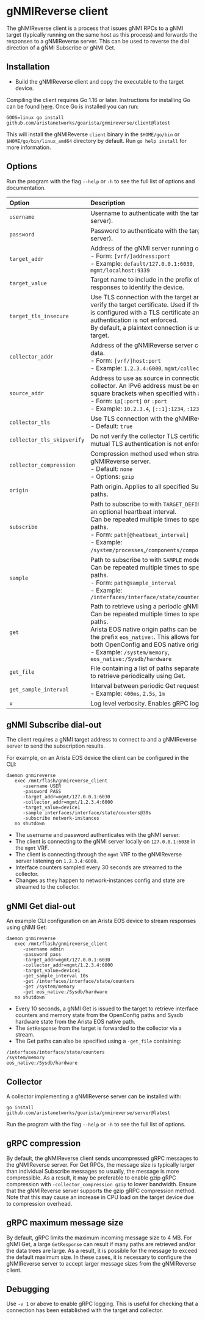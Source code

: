# gNMIReverse client

The gNMIReverse client is a process that issues gNMI RPCs to a gNMI target
(typically running on the same host as this process) and forwards the
responses to a gNMIReverse server. This can be used to reverse the
dial direction of a gNMI Subscribe or gNMI Get.


## Installation

* Build the gNMIReverse client and copy the executable to the target device.

Compiling the client requires Go 1.16 or later. Instructions for installing Go can be
found [here](https://go.dev/doc/install). Once Go is installed you can run:

```
GOOS=linux go install github.com/aristanetworks/goarista/gnmireverse/client@latest
```

This will install the gNMIReverse `client` binary in the `$HOME/go/bin` or
`$HOME/go/bin/linux_amd64` directory by default. Run `go help install` for more information.


## Options

Run the program with the flag `--help` or `-h` to see the full list of options and documentation.

 Option                    | Description
:--------------------------|:-------------------------------------------------------------------------
`username`                 | Username to authenticate with the target (gNMI server).
`password`                 | Password to authenticate with the target (gNMI server).
`target_addr`              | Address of the gNMI server running on the device.<br/>- Form: `[vrf/]address:port`<br/>- Example: `default/127.0.0.1:6030`, `mgmt/localhost:9339`
`target_value`             | Target name to include in the prefix of all responses to identify the device.
`target_tls_insecure`      | Use TLS connection with the target and do not verify the target certificate. Used if the gNMI server is configured with a TLS certificate and mutual TLS authentication is not enforced.<br/>By default, a plaintext connection is used with the target.
`collector_addr`           | Address of the gNMIReverse server collecting the data.<br/>- Form: `[vrf/]host:port`<br/>- Example: `1.2.3.4:6000`, `mgmt/collector1:10000`
`source_addr`              | Address to use as source in connection to the collector. An IPv6 address must be enclosed in square brackets when specified with a port.<br/>- Form: `ip[:port]` or `:port`<br/>- Example: `10.2.3.4`, `[::1]:1234`, `:1234`
`collector_tls`            | Use TLS connection with the gNMIReverse server.<br/>- Default: `true`
`collector_tls_skipverify` | Do not verify the collector TLS certificate. Used if mutual TLS authentication is not enforced.
`collector_compression`    | Compression method used when streaming to the gNMIReverse server.<br/>- Default: `none`<br/>- Options: `gzip`
`origin`                   | Path origin. Applies to all specified Subscribe/Get paths.
`subscribe`                | Path to subscribe to with `TARGET_DEFINED` mode with an optional heartbeat interval.<br/>Can be repeated multiple times to specify multiple paths.<br/>- Form: `path[@heatbeat_interval]`<br/>- Example: `/system/processes`,`/components/component/state@1m`
`sample`                   | Path to subscribe to with `SAMPLE` mode.<br/>Can be repeated multiple times to specify multiple paths.<br/>- Form: `path@sample_interval`<br/>- Example: `/interfaces/interface/state/counters@30s`
`get`                      | Path to retrieve using a periodic gNMI Get.<br/>Can be repeated multiple times to specify multiple paths.<br/>Arista EOS native origin paths can be specified with the prefix `eos_native:`. This allows for specifying both OpenConfig and EOS native origin paths.<br/>- Example: `/system/memory`, `eos_native:/Sysdb/hardware`
`get_file`                 | File containing a list of paths separated by newlines to retrieve periodically using Get.
`get_sample_interval`      | Interval between periodic Get requests.<br/>- Example: `400ms`, `2.5s`, `1m`
`v`                        | Log level verbosity. Enables gRPC logging.


## gNMI Subscribe dial-out

The client requires a gNMI target address to connect to and a
gNMIReverse server to send the subscription results.

For example, on an Arista EOS device the client can be configured in the CLI:

```
daemon gnmireverse
   exec /mnt/flash/gnmireverse_client
      -username USER
      -password PASS
      -target_addr=mgmt/127.0.0.1:6030
      -collector_addr=mgmt/1.2.3.4:6000
      -target_value=device1
      -sample interfaces/interface/state/counters@30s
      -subscribe network-instances
   no shutdown
```

* The username and password authenticates with the gNMI server.
* The client is connecting to the gNMI server locally on `127.0.0.1:6030` in the `mgmt` VRF.
* The client is connecting through the `mgmt` VRF to the gNMIReverse server listening on `1.2.3.4:6000`.
* Interface counters sampled every 30 seconds are streamed to the collector.
* Changes as they happen to network-instances config and state are streamed to the collector.


## gNMI Get dial-out

An example CLI configuration on an Arista EOS device to stream responses using gNMI Get:

```
daemon gnmireverse
   exec /mnt/flash/gnmireverse_client
      -username admin
      -password pass
      -target_addr=mgmt/127.0.0.1:6030
      -collector_addr=mgmt/1.2.3.4:6000
      -target_value=device1
      -get_sample_interval 10s
      -get /interfaces/interface/state/counters
      -get /system/memory
      -get eos_native:/Sysdb/hardware
   no shutdown
```

* Every 10 seconds, a gNMI Get is issued to the target to retrieve interface counters and memory state from the OpenConfig paths and Sysdb hardware state from the Arista EOS native path.
* The `GetResponse` from the target is forwarded to the collector via a stream.
* The Get paths can also be specified using a `-get_file` containing:
```
/interfaces/interface/state/counters
/system/memory
eos_native:/Sysdb/hardware
```


## Collector

A collector implementing a gNMIReverse server can be installed with:

```
go install github.com/aristanetworks/goarista/gnmireverse/server@latest
```
Run the program with the flag `--help` or `-h` to see the full list of options.


## gRPC compression

By default, the gNMIReverse client sends uncompressed gRPC messages to the gNMIReverse server.
For Get RPCs, the message size is typically larger than individual Subscribe messages so usually,
the message is more compressible. As a result, it may be preferable to enable gzip gRPC compression
with `-collector_compression gzip` to lower bandwidth. Ensure that the gNMIReverse server supports
the gzip gRPC compression method. Note that this may cause an increase in CPU load on the target
device due to compression overhead.

## gRPC maximum message size

By default, gRPC limits the maximum incoming message size to 4 MB. For gNMI Get, a large
`GetResponse` can result if many paths are retrieved and/or the data trees are large. As a result,
it is possible for the message to exceed the default maximum size. In these cases, it is necessary
to configure the gNMIReverse server to accept larger message sizes from the gNMIReverse client.

## Debugging

Use `-v 1` or above to enable gRPC logging. This is useful for checking that a connection has
been established with the target and collector.
